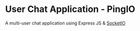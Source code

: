# User Chat Application - PingIO
A multi-user chat application using Express JS & [SocketIO](https://socket.io/)
